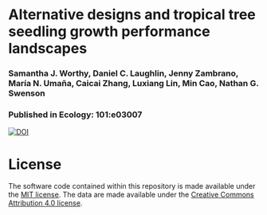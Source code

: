 # Alternative designs and tropical tree seedling growth performance landscapes
### Samantha J. Worthy, Daniel C. Laughlin, Jenny Zambrano, María N. Umaña, Caicai Zhang, Luxiang Lin, Min Cao, Nathan G. Swenson
### Published in Ecology: 101:e03007

[![DOI](https://zenodo.org/badge/DOI/10.5281/zenodo.3382271.svg)](https://doi.org/10.5281/zenodo.3382271)



# License
The software code contained within this repository is made available under the [MIT license](https://opensource.org/licenses/mit-license.php). The data are made available under the [Creative Commons Attribution 4.0 license](https://creativecommons.org/licenses/by/4.0/).
